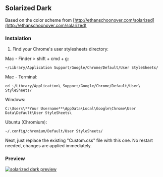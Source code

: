 ## Solarized Dark

Based on the color scheme from [http://ethanschoonover.com/solarized](http://ethanschoonover.com/solarized)

### Instalation

1. Find your Chrome's user stylesheets directory:

Mac - Finder > shift + cmd + g:

```
~/Library/Application Support/Google/Chrome/Default/User StyleSheets/
```

Mac - Terminal:

```
cd ~/Library/Application\ Support/Google/Chrome/Default/User\ StyleSheets/
```

Windows:

```
C:\Users\**Your Username**\AppData\Local\Google\Chrome\User Data\Default\User StyleSheets\
```

Ubuntu (Chromium):

```
~/.config/chromium/Default/User StyleSheets/
```

Next, just replace the existing "Custom.css" file with this one. No restart needed, changes are applied immediately.

### Preview

[![solarized dark preview](https://raw.github.com/tricinel/chrome-dev-solarized-dark/master/chrome-dev-preview-small.png)](https://raw.github.com/tricinel/chrome-dev-solarized-dark/master/chrome-dev-preview.png)